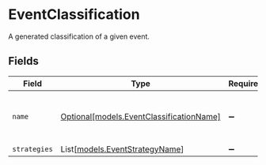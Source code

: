 # EventClassification

A generated classification of a given event.


## Fields

| Field                                                                            | Type                                                                             | Required                                                                         | Description                                                                      |
| -------------------------------------------------------------------------------- | -------------------------------------------------------------------------------- | -------------------------------------------------------------------------------- | -------------------------------------------------------------------------------- |
| `name`                                                                           | [Optional[models.EventClassificationName]](../models/eventclassificationname.md) | :heavy_minus_sign:                                                               | The name for a generated classification of an event.                             |
| `strategies`                                                                     | List[[models.EventStrategyName](../models/eventstrategyname.md)]                 | :heavy_minus_sign:                                                               | N/A                                                                              |